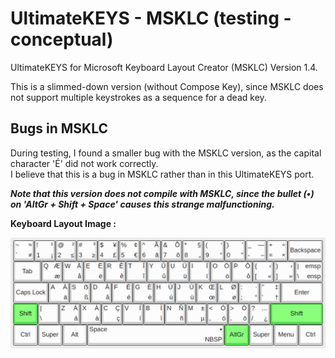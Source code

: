 # UltimateKEYS - MSKLC (testing - conceptual)

UltimateKEYS for Microsoft Keyboard Layout Creator (MSKLC) Version 1.4.

This is a slimmed-down version (without Compose Key), since MSKLC does not support multiple keystrokes as a sequence for a dead key.

## Bugs in MSKLC

During testing, I found a smaller bug with the MSKLC version, as the capital character 'É' did not work correctly.  
I believe that this is a bug in MSKLC rather than in this UltimateKEYS port.

**_Note that this version does not compile with MSKLC, since the bullet (•) on 'AltGr + Shift + Space' causes this strange malfunctioning._**

**Keyboard Layout Image&nbsp;:**

![UltimateKEYS (MSKLC) - Keyboard Layout Image](UltimateKEYS%20(MSKLC)%20-%20Keyboard%20Layout%20Image.png)
